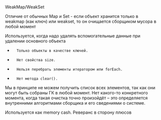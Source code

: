 WeakMap/WeakSet

Отличие от обычных Map и Set - если объект хранится только в weakmap (как ключ) или weakset, то он очищается сборщиком мусора в любой момент

Используется, когда надо удалять вспомогательные данные при удалении основного объекта

* 		Только объекты в качестве ключей.
* 		Нет свойства size.
* 		Нельзя перебрать элементы итератором или forEach.
* 		Нет метода clear().

Мы в принципе не можем получить список всех элементов, так как они могут быть собраны ГК в любой момент. Нет какого-то конкретного момента, когда такая очистка точно произойдёт – это определяется внутренними алгоритмами сборщика и его сведениями о системе.

Используется как memory cash. Реверанс в сторону плюсов
